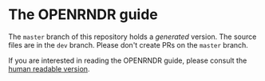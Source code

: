 # The OPENRNDR guide

The `master` branch of this repository holds a _generated_ version. The source files are in the `dev` branch. Please don't create PRs on the `master` branch.

If you are interested in reading the OPENRNDR guide, please consult the [human readable version](http://guide.openrndr.org).
